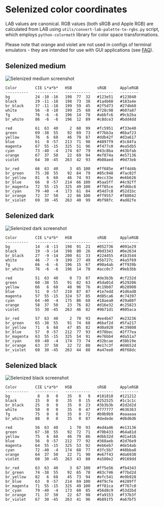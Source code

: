 Selenized color coordinates
===========================

LAB values are canonical.  RGB values (both sRGB and Apple RGB) are calculated
from LAB using `utils/convert-lab-palette-to-rgbs.py` script, which employs
`python-colormath` library for color space transformations.

Please note that orange and violet are not used in configs of terminal
emulators - they are intended for use with GUI applications (see
[FAQ](README.md#where-are-orange-and-violet)).



Selenized medium
----------------

![Selenized medium screenshot](http://i.imgur.com/U4y7JTc.png)

```
Color        CIE L*a*b*   HSB           sRGB      AppleRGB
----------   ----------   -----------   -------   --------
bg           24 -10 -16   198  77  32   #123e51   #123040
black        29 -11 -18   198  73  38   #1a4b60   #183a4e
br_black     37 -11 -18   199  59  45   #2f5d73   #274b60
white        56  -8 -10   199  25  60   #728c98   #607a87
fg           76  -6  -6   196  14  78   #abbfc6   #9cb2ba
br_white     86  -6  -6   196  12  89   #c8dce3   #bdd4dd

red          61  63  40     2  68  99   #fc5951   #f33e40
green        69 -38  55    92  69  73   #77bb3a   #6baf23
yellow       76   6  68    46  79  87   #ddb42f   #d3a617
blue         61   0 -57   213  71  98   #4897f9   #3c84fa
magenta      67  55 -15   325  51  96   #f477c0   #ea5db5
cyan         73 -40  -4   174  67  79   #43c8ba   #43bfab
orange       67  37  50    22  69  94   #ef874a   #e57136
violet       64  30 -45   263  42  93   #b08aed   #9d73eb

br_red       66  63  40     3  65 100   #ff685e   #ff4d4b
br_green     75 -38  55    92  64  79   #85c948   #7ac02f
br_yellow    81   6  68    46  74  93   #ecc33e   #e6b626
br_blue      66   0 -57   214  66 100   #5aa5ff   #4c92ff
br_magenta   72  55 -15   325  49 100   #ff85ce   #fd6bc6
br_cyan      79 -40  -4   173  61  84   #54d7c8   #52d1bc
br_orange    72  37  50    22  66 100   #ff9557   #f88042
br_violet    69  30 -45   263  40  99   #bf98fc   #ad82fe
```



Selenized dark
--------------

![Selenized dark screenshot](http://i.imgur.com/ZozQMRm.png)

```
Color        CIE L*a*b*   HSB           sRGB      AppleRGB
----------   ----------   -----------   -------   --------
bg           14  -8 -13   198  91  21   #052736   #091e29
black        19  -9 -14   198  80  26   #0d3343   #0e2634
br_black     27  -9 -14   200  61  33   #224455   #1b3544
white        46  -7  -9   199  27  49   #5b727c   #4a5f69
fg           66  -6  -6   196  15  67   #90a4ab   #7f939b
br_white     76  -6  -6   196  14  78   #acc0c7   #9eb3bb

red          51  63  40     0  73  87   #de3b3b   #cf232d
green        60 -38  55    91  82  63   #5da01d   #529206
yellow       66   6  68    48  96  76   #c19b07   #b28900
blue         51   0 -57   210  87  87   #1e7edd   #1d6ad8
magenta      57  55 -15   324  57  85   #d85ca6   #c74397
cyan         64 -40  -4   175  86  68   #18aea0   #29a08f
orange       58  37  50    23  76  82   #d16e32   #c25823
violet       55  30 -45   263  46  82   #9671d1   #805aca

br_red       57  63  40     2  70  93   #ee4b47   #e23236
br_green     65 -38  55    91  74  68   #6baf2d   #5fa217
br_yellow    71   6  68    47  85  82   #d0a920   #c39808
br_blue      57   0 -57   212  77  93   #378bec   #2f77ea
br_magenta   63  55 -15   325  54  91   #e76bb4   #da51a7
br_cyan      69 -40  -4   174  73  74   #32bcae   #38b19e
br_orange    63  37  50    22  72  88   #e17c3f   #d4652d
br_violet    60  30 -45   263  44  88   #a47ee0   #8f68dc
```



Selenized black
---------------

![Selenized black screenshot](http://i.imgur.com/Yk9OfdL.png)

```
Color        CIE L*a*b*   HSB           sRGB      AppleRGB
----------   ----------   -----------   -------   --------
bg            8   0   0    35   0   9   #181818   #121212
black        15   0   0    35   0  15   #252525   #1c1c1c
br_black     25   0   0    35   0  23   #3b3b3b   #2d2d2d
white        50   0   0    35   0  47   #777777   #636363
fg           75   0   0    35   0  72   #b9b9b9   #aaaaaa
br_white     88   0   0    35   0  87   #dedede   #d6d6d6

red          56  63  40     1  70  93   #ed4a46   #e13136
green        67 -38  55    92  72  71   #70b433   #64a81d
yellow       75   6  68    46  79  86   #dbb32d   #d1a416
blue         56   0 -57   212  77  92   #368aeb   #2d76e9
magenta      64  55 -15   325  53  92   #eb6eb7   #de54ab
cyan         72 -40  -4   174  68  77   #3fc5b7   #40bba8
orange       64  37  50    22  71  90   #e67f43   #da6930
violet       60  30 -45   263  43  88   #a580e2   #9169dd

br_red       63  63  40     3  67 100   #ff5e56   #fb4343
br_green     74 -38  55    92  65  78   #83c746   #77bd2d
br_yellow    82   6  68    45  73  94   #efc541   #e9b928
br_blue      63   0 -57   214  69 100   #4f9cfe   #4289ff
br_magenta   71  55 -15   325  49 100   #ff81ca   #f767c0
br_cyan      79 -40  -4   173  60  85   #56d8c9   #53d2bd
br_orange    71  37  50    22  67  98   #fa9153   #f37b3f
br_violet    67  30 -45   263  41  96   #b891f5   #a67bf5
```

